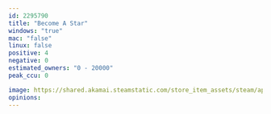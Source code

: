 ```yaml
---
id: 2295790
title: "Become A Star"
windows: "true"
mac: "false"
linux: false
positive: 4
negative: 0
estimated_owners: "0 - 20000"
peak_ccu: 0

image: https://shared.akamai.steamstatic.com/store_item_assets/steam/apps/2295790/header.jpg?t=1712916274
opinions:
---
```

